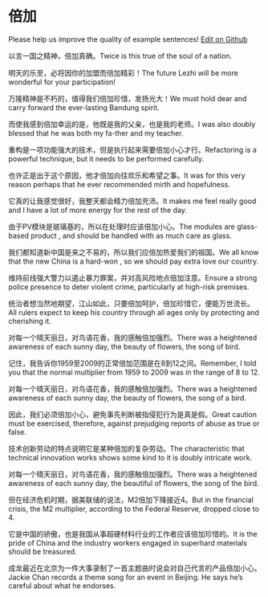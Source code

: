 # 倍加

Please help us improve the quality of example sentences! [Edit on Github](https://github.com/jiyushe/jiyu-example-sentence-source/blob/main/chinese/beijia.md)

<p><span class="chinese">以言一国之精神，倍加真确。</span><span class="english">Twice is this true of the soul of a nation.</span></p>

<p><span class="chinese">明天的乐至，必将因你的加盟而倍加精彩！</span><span class="english">The future Lezhi will be more wonderful for your participation!</span></p>

<p><span class="chinese">万隆精神是不朽的，值得我们倍加珍惜，发扬光大！</span><span class="english">We must hold dear and carry forward the ever-lasting Bandung spirit.</span></p>

<p><span class="chinese">而使我感到倍加幸运的是，他既是我的父亲，也是我的老师。</span><span class="english">I was also doubly blessed that he was both my fa-ther and my teacher.</span></p>

<p><span class="chinese">重构是一项功能强大的技术，但是执行起来需要倍加小心才行。</span><span class="english">Refactoring is a powerful technique, but it needs to be performed carefully.</span></p>

<p><span class="chinese">也许正是出于这个原因，他才倍加向往欢乐和希望之事。</span><span class="english">It was for this very reason perhaps that he ever recommended mirth and hopefulness.</span></p>

<p><span class="chinese">它真的让我感觉很好，我整天都会精力倍加充沛。</span><span class="english">It makes me feel really good and I have a lot of more energy for the rest of the day.</span></p>

<p><span class="chinese">由于PV模块是玻璃基的，所以在处理时应该倍加小心。</span><span class="english">The modules are glass-based product , and should be handled with as much care as glass.</span></p>

<p><span class="chinese">我们都知道新中国是来之不易的，所以我们应倍加热爱我们的祖国。</span><span class="english">We all know that the new China is a hard-won , so we should pay extra love our country.</span></p>

<p><span class="chinese">维持前线强大警力以遏止暴力罪案，并对高风险地点倍加注意。</span><span class="english">Ensure a strong police presence to deter violent crime, particularly at high-risk premises.</span></p>

<p><span class="chinese">统治者想当然地期望，江山如此，只要倍加呵护，倍加珍惜它，便能万世流长。</span><span class="english">All rulers expect to keep his country through all ages only by protecting and cherishing it.</span></p>

<p><span class="chinese">对每一个晴天丽日，对鸟语花香，我的感触倍加强烈。</span><span class="english">There was a heightened awareness of each sunny day, the beauty of flowers, the song of bird.</span></p>

<p><span class="chinese">记住，我告诉你1959至2009的正常倍加范围是在8到12之间。</span><span class="english">Remember, I told you that the normal multiplier from 1959 to 2009 was in the range of 8 to 12.</span></p>

<p><span class="chinese">对每一个晴天丽日，对鸟语花香，我的感触倍加强烈。</span><span class="english">There was a heightened awareness of each sunny day, the beauty of flowers, the song of a bird.</span></p>

<p><span class="chinese">因此，我们必须倍加小心，避免事先判断被指侵犯行为是真是假。</span><span class="english">Great caution must be exercised, therefore, against prejudging reports of abuse as true or false.</span></p>

<p><span class="chinese">技术创新劳动的特点说明它是某种倍加的复杂劳动。</span><span class="english">The characteristic that technical innovation works shows some kind to it is doubly intricate work.</span></p>

<p><span class="chinese">对每一个晴天丽日，对鸟语花香，我的感触倍加强烈。</span><span class="english">There was a heightened awareness of each sunny day, the beautiful of flowers, the song of the bird.</span></p>

<p><span class="chinese">但在经济危机时期，据美联储的说法，M2倍加下降接近4。</span><span class="english">But in the financial crisis, the M2 multiplier, according to the Federal Reserve, dropped close to 4.</span></p>

<p><span class="chinese">它是中国的骄傲，也是我国从事超硬材料行业的工作者应该倍加珍惜的。</span><span class="english">It is the pride of China and the industry workers engaged in superhard materials should be treasured.</span></p>

<p><span class="chinese">成龙最近在北京为一件大事录制了一首主题曲时说会对自己代言的产品倍加小心。</span><span class="english">Jackie Chan records a theme song for an event in Beijing. He says he’s careful about what he endorses.</span></p>

